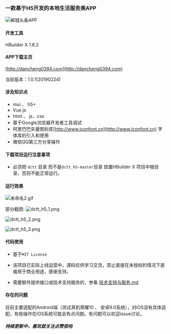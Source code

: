 ### 一款基于H5开发的本地生活服务类APP

![郸城头条APP](https://github.com/Light413/dctt_h5/blob/master/dctt/images/app_logo@2x.png?raw=true)


#### 开发工具
HBuilder X 1.6.2

#### APP下载主页

[http://dancheng0394.com](http://dancheng0394.com)

当前版本：1.0.1(20190224)

#### 涉及知识点
* mui 、 h5+
* Vue.js
* html 、 js、css
* 基于Google浏览器开发者工具调试
* 阿里巴巴矢量图标库[http://www.iconfont.cn](http://www.iconfont.cn) 字体库的引入和使用
* 微信QQ第三方分享操作

#### 下载项目运行注意事项

* 必须把 `dctt` 目录 而不是`dctt_h5-master`目录 放置HBuilder X 项目中根目录，否则不能正常运行。

#### 运行效果

![未命名2.gif](https://upload-images.jianshu.io/upload_images/1859207-e7f8b33d58e6bae6.gif?imageMogr2/auto-orient/strip)

部分截图:
![dctt_h5_1.png](https://upload-images.jianshu.io/upload_images/1859207-63afcc7cfabc077b.png?imageMogr2/auto-orient/strip%7CimageView2/2/w/1240)

![dctt_h5_2.png](https://upload-images.jianshu.io/upload_images/1859207-98c37f493f71daf1.png?imageMogr2/auto-orient/strip%7CimageView2/2/w/1240)

![dctt_h5_3.png](https://upload-images.jianshu.io/upload_images/1859207-5066acbc7bc6c779.png?imageMogr2/auto-orient/strip%7CimageView2/2/w/1240)

#### 代码使用
* 基于`MIT License`

* 该项目已实际上线运营中，源码仅供学习交流，禁止直接在未授权的情况下直接用于商业用途，感谢支持。

* 需要额外提供接口或技术支持服务的，参看 [技术支持与服务.md](https://github.com/Light413/dctt_h5/blob/master/技术支持与服务.md)

#### 存在的问题

目前主要适配的Android端（测试真机荣耀10 、 安卓9.0系统），对iOS没有具体适配，有些操作在iOS系统可能会有点问题。有问题可以欢迎issue讨论。


#### *持续更新中，喜欢就关注点赞我哈*

